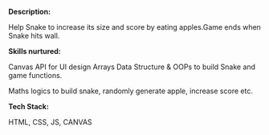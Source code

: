 **Description:**

Help Snake to increase its size and score by eating apples.Game ends when Snake hits wall.

**Skills nurtured:**


Canvas API for UI design
Arrays Data Structure & OOPs to build Snake and game functions.


Maths logics to build snake, randomly generate apple, increase score etc.


**Tech Stack:**




HTML, CSS, JS, CANVAS
